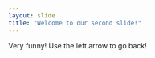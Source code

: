 ```yaml
---
layout: slide
title: "Welcome to our second slide!"
---
```

Very funny!
Use the left arrow to go back!
